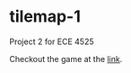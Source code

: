 # tilemap-1
Project 2 for ECE 4525

Checkout the game at the [link](https://github.com/Sarang-R-119/tilemap-1/blob/main/index.html).
